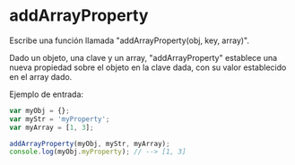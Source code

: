 # addArrayProperty

Escribe una función llamada "addArrayProperty(obj, key, array)".

Dado un objeto, una clave y un array, "addArrayProperty" establece una nueva
propiedad  sobre el objeto en la clave dada, con su valor establecido en el
array dado.

Ejemplo de entrada:

```js
var myObj = {};
var myStr = 'myProperty';
var myArray = [1, 3];

addArrayProperty(myObj, myStr, myArray);
console.log(myObj.myProperty); // --> [1, 3]
```
